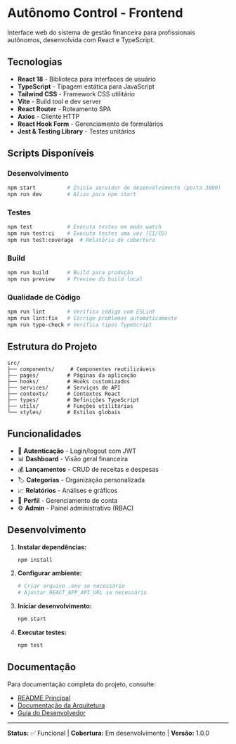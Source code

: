 # Autônomo Control - Frontend

Interface web do sistema de gestão financeira para profissionais autônomos, desenvolvida com React e TypeScript.

## Tecnologias

- **React 18** - Biblioteca para interfaces de usuário
- **TypeScript** - Tipagem estática para JavaScript
- **Tailwind CSS** - Framework CSS utilitário
- **Vite** - Build tool e dev server
- **React Router** - Roteamento SPA
- **Axios** - Cliente HTTP
- **React Hook Form** - Gerenciamento de formulários
- **Jest & Testing Library** - Testes unitários

## Scripts Disponíveis

### Desenvolvimento
```bash
npm start          # Inicia servidor de desenvolvimento (porta 3000)
npm run dev        # Alias para npm start
```

### Testes
```bash
npm test           # Executa testes em modo watch
npm run test:ci    # Executa testes uma vez (CI/CD)
npm run test:coverage  # Relatório de cobertura
```

### Build
```bash
npm run build      # Build para produção
npm run preview    # Preview do build local
```

### Qualidade de Código
```bash
npm run lint       # Verifica código com ESLint
npm run lint:fix   # Corrige problemas automaticamente
npm run type-check # Verifica tipos TypeScript
```

## Estrutura do Projeto

```
src/
├── components/     # Componentes reutilizáveis
├── pages/         # Páginas da aplicação
├── hooks/         # Hooks customizados
├── services/      # Serviços de API
├── contexts/      # Contextos React
├── types/         # Definições TypeScript
├── utils/         # Funções utilitárias
└── styles/        # Estilos globais
```

## Funcionalidades

- 🔐 **Autenticação** - Login/logout com JWT
- 📊 **Dashboard** - Visão geral financeira
- 💰 **Lançamentos** - CRUD de receitas e despesas
- 🏷️ **Categorias** - Organização personalizada
- 📈 **Relatórios** - Análises e gráficos
- 👤 **Perfil** - Gerenciamento de conta
- ⚙️ **Admin** - Painel administrativo (RBAC)

## Desenvolvimento

1. **Instalar dependências:**
   ```bash
   npm install
   ```

2. **Configurar ambiente:**
   ```bash
   # Criar arquivo .env se necessário
   # Ajustar REACT_APP_API_URL se necessário
   ```

3. **Iniciar desenvolvimento:**
   ```bash
   npm start
   ```

4. **Executar testes:**
   ```bash
   npm test
   ```

## Documentação

Para documentação completa do projeto, consulte:
- [README Principal](../README.md)
- [Documentação da Arquitetura](../docs/02_arquitetura/)
- [Guia do Desenvolvedor](../docs/03_guia_desenvolvedor/)

---

**Status:** ✅ Funcional | **Cobertura:** Em desenvolvimento | **Versão:** 1.0.0
